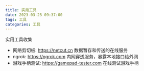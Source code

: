 ```yaml
---
title: 实用工具
date: 2023-03-25 09:37:00
tags: 工具
categories: 工具
---
```


实用工具收集

<!-- more -->

- 网络剪切板: https://netcut.cn 数据暂存和传送的在线服务
- ngrok: https://ngrok.com 内网穿透服务，暴露本地接口给外网
- 游戏手柄测试: https://gamepad-tester.com 在线测试游戏手柄
